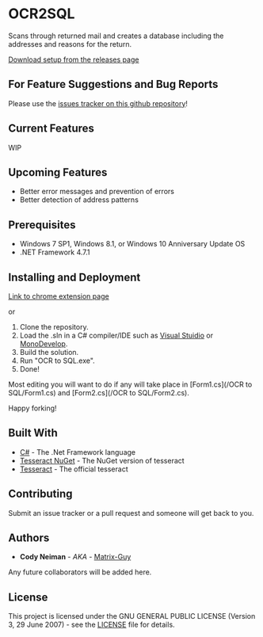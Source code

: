 # OCR2SQL

Scans through returned mail and creates a database including the addresses and reasons for the return.

[Download setup from the releases page](https://github.com/Matrix-Guy/OCR2SQL/releases)

## For Feature Suggestions and Bug Reports

Please use the [issues tracker on this github repository](https://github.com/Matrix-Guy/OCR2SQL/issues)!

## Current Features
WIP

## Upcoming Features
* Better error messages and prevention of errors
* Better detection of address patterns

## Prerequisites

* Windows 7 SP1, Windows 8.1, or Windows 10 Anniversary Update OS
* .NET Framework 4.7.1

## Installing and Deployment

[Link to chrome extension page](https://chrome.google.com/webstore/detail/binance-valuations/gigeklhepgkfmglclnonjblcchoalpda)

or

1. Clone the repository.
2. Load the .sln in a C# compiler/IDE such as [Visual Stuidio](https://www.visualstudio.com/vs/) or [MonoDevelop](http://www.monodevelop.com).
3. Build the solution.
4. Run "OCR to SQL.exe".
5. Done!

Most editing you will want to do if any will take place in [Form1.cs](/OCR to SQL/Form1.cs) and [Form2.cs](/OCR to SQL/Form2.cs).

Happy forking!

## Built With

* [C#](https://en.wikipedia.org/wiki/C_Sharp_(programming_language)) - The .Net Framework language
* [Tesseract NuGet](https://github.com/charlesw/tesseract) - The NuGet version of tesseract
* [Tesseract](https://github.com/tesseract-ocr/) - The official tesseract

## Contributing

Submit an issue tracker or a pull request and someone will get back to you.

## Authors

* **Cody Neiman** - *AKA* - [Matrix-Guy](https://github.com/Matrix-Guy)

Any future collaborators will be added here.

## License

This project is licensed under the GNU GENERAL PUBLIC LICENSE (Version 3, 29 June 2007) - see the [LICENSE](LICENSE) file for details.